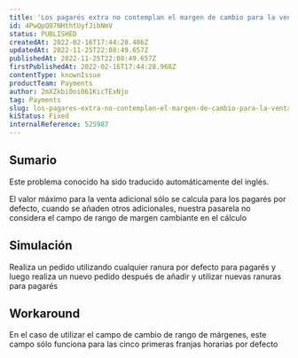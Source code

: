 ```yaml
---
title: 'Los pagarés extra no contemplan el margen de cambio para la venta al alza'
id: 4PwQpQ07NHthtUyfJibNmV
status: PUBLISHED
createdAt: 2022-02-16T17:44:28.486Z
updatedAt: 2022-11-25T22:08:49.657Z
publishedAt: 2022-11-25T22:08:49.657Z
firstPublishedAt: 2022-02-16T17:44:28.968Z
contentType: knownIssue
productTeam: Payments
author: 2mXZkbi0oi061KicTExNjo
tag: Payments
slug: los-pagares-extra-no-contemplan-el-margen-de-cambio-para-la-venta-al-alza
kiStatus: Fixed
internalReference: 525987
---
```


## Sumario

<div class="alert alert-info">
  <p>Este problema conocido ha sido traducido automáticamente del inglés.</p>
</div>


El valor máximo para la venta adicional sólo se calcula para los pagarés por defecto, cuando se añaden otros adicionales, nuestra pasarela no considera el campo de rango de margen cambiante en el cálculo



## Simulación


Realiza un pedido utilizando cualquier ranura por defecto para pagarés y luego realiza un nuevo pedido después de añadir y utilizar nuevas ranuras para pagarés



## Workaround


En el caso de utilizar el campo de cambio de rango de márgenes, este campo sólo funciona para las cinco primeras franjas horarias por defecto

